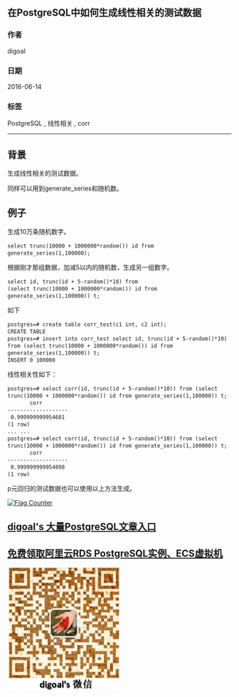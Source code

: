 ## 在PostgreSQL中如何生成线性相关的测试数据  
                   
### 作者                    
digoal                   
                     
### 日期                     
2016-06-14                 
                              
### 标签              
PostgreSQL , 线性相关 , corr         
              
----              
               
## 背景            
生成线性相关的测试数据。  
  
同样可以用到generate_series和随机数。  
  
## 例子  
  
生成10万条随机数字。  
  
```  
select trunc(10000 + 1000000*random()) id from generate_series(1,100000);    
```  
  
根据刚才那组数据，加减5以内的随机数，生成另一组数字。  
  
```  
select id, trunc(id + 5-random()*10) from   
(select trunc(10000 + 1000000*random()) id from generate_series(1,100000)) t;  
```  
  
如下  
  
```  
postgres=# create table corr_test(c1 int, c2 int);  
CREATE TABLE  
postgres=# insert into corr_test select id, trunc(id + 5-random()*10) from (select trunc(10000 + 1000000*random()) id from generate_series(1,100000)) t;  
INSERT 0 100000  
```  
  
线性相关性如下：  
  
```  
postgres=# select corr(id, trunc(id + 5-random()*10)) from (select trunc(10000 + 1000000*random()) id from generate_series(1,100000)) t;  
       corr          
-------------------  
 0.999999999954681  
(1 row)  
... ...  
postgres=# select corr(id, trunc(id + 5-random()*10)) from (select trunc(10000 + 1000000*random()) id from generate_series(1,100000)) t;  
       corr          
-------------------  
 0.999999999954898  
(1 row)  
```  
  
p元回归的测试数据也可以使用以上方法生成。  
    
  
<a rel="nofollow" href="http://info.flagcounter.com/h9V1"  ><img src="http://s03.flagcounter.com/count/h9V1/bg_FFFFFF/txt_000000/border_CCCCCC/columns_2/maxflags_12/viewers_0/labels_0/pageviews_0/flags_0/"  alt="Flag Counter"  border="0"  ></a>  
  
  
  
  
  
  
## [digoal's 大量PostgreSQL文章入口](https://github.com/digoal/blog/blob/master/README.md "22709685feb7cab07d30f30387f0a9ae")
  
  
## [免费领取阿里云RDS PostgreSQL实例、ECS虚拟机](https://free.aliyun.com/ "57258f76c37864c6e6d23383d05714ea")
  
  
![digoal's weixin](../pic/digoal_weixin.jpg "f7ad92eeba24523fd47a6e1a0e691b59")
  
